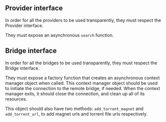 ## Provider interface

In order for all the providers to be used transparently,
they must respect the Provider interface.

They must expose an asynchronous `search` function.

## Bridge interface
In order for all the bridges to be used transparently,
they must respect the Bridge interface.

They must expose a factory function that creates an
asynchronous context manager object when called. This
context manager object should be used to initiate the
connection to the remote bridge, if needed. When the
context manager exits, it should close the connection,
and clean up all of its resources.

This object should also have two methods:
`add_torrent_magnet` and `add_torrent_url`, to
add magnet urls and torrent file urls respectively.
